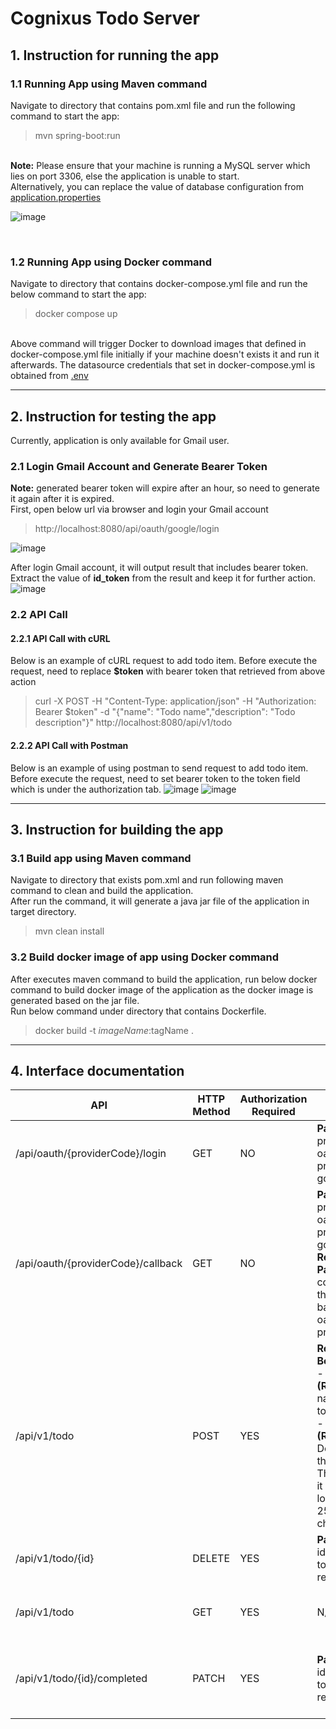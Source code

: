 # Cognixus Todo Server

## 1. Instruction for running the app
### 1.1 Running App using Maven command
Navigate to directory that contains pom.xml file and run the following command to start the app:

>mvn spring-boot:run

<br>**Note:** Please ensure that your machine is running a MySQL server which lies on port 3306, else the application is unable to start.<br/>
Alternatively, you can replace the value of database configuration from [application.properties](src/main/resources/application.properties)

![image](https://github.com/Zeronity26/cognixus-todo-server/assets/77224053/7a67a5d0-9242-414a-bf2e-8ca29b3a30a7)

<br>

### 1.2 Running App using Docker command
Navigate to directory that contains docker-compose.yml file and run the below command to start the app:

>docker compose up

<br>Above command will trigger Docker to download images that defined in docker-compose.yml file initially if your machine doesn't exists it and run it afterwards. 
The datasource credentials that set in docker-compose.yml is obtained from [.env](.env)

***

## 2. Instruction for testing the app
Currently, application is only available for Gmail user.

### 2.1 Login Gmail Account and Generate Bearer Token
**Note:** generated bearer token will expire after an hour, so need to generate it again after it is expired.<br>
First, open below url via browser and login your Gmail account
>http://localhost:8080/api/oauth/google/login

![image](https://github.com/Zeronity26/cognixus-todo-server/assets/77224053/9fa07303-663c-4294-ab0e-04e67a3d4913)


After login Gmail account, it will output result that includes bearer token. Extract the value of **id_token** from the result and keep it for further action.
![image](https://github.com/Zeronity26/cognixus-todo-server/assets/77224053/08b4646c-fb5f-46c3-8960-2f254f50df94)

### 2.2 API Call
#### 2.2.1 API Call with cURL
Below is an example of cURL request to add todo item. Before execute the request, need to replace **$token** with bearer token that retrieved from above action 
>curl -X POST -H "Content-Type: application/json" -H "Authorization: Bearer $token" -d "{\"name\": \"Todo name\",\"description\": \"Todo description\"}" http://localhost:8080/api/v1/todo

#### 2.2.2 API Call with Postman
Below is an example of using postman to send request to add todo item. Before execute the request, need to set bearer token to the token field which is under the authorization tab.
![image](https://github.com/Zeronity26/cognixus-todo-server/assets/77224053/e0eda820-eaf5-414d-bc6f-6b421896d7c1)
![image](https://github.com/Zeronity26/cognixus-todo-server/assets/77224053/e24c30df-d895-4745-ac18-e7f6b5d67082)

***

## 3. Instruction for building the app
### 3.1 Build app using Maven command
Navigate to directory that exists pom.xml and run following maven command to clean and build the application.<br>
After run the command, it will generate a java jar file of the application in target directory.
>mvn clean install

### 3.2 Build docker image of app using Docker command
After executes maven command to build the application, run below docker command to build docker image of the application as the docker image is generated based on the jar file.<br>
Run below command under directory that contains Dockerfile.
>docker build -t $imageName:$tagName .

***

## 4. Interface documentation
| API | HTTP Method | Authorization Required | Params | Description |
|-------------- | ----------- | ----------- | ----------- | ----------- |
| /api/oauth/{providerCode}/login | GET | NO | **Path Variable**<br> providerCode: oauth provider - google | Redirect to Oauth login page |
| /api/oauth/{providerCode}/callback | GET | NO | **Path Variable**<br> providerCode: oauth provider - google<br> **Request Param**<br> code: code that returned back from oauth provider | Used by Oauth Provider to callback and generate bearer token after login successfully |
| /api/v1/todo | POST | YES | **Request Body**<br> - name **(Required)**: name of the todo item.<br> - description **(Required)**: Description of the todo item. The length of it cannot longer than 255 characters | Add a todo item |
| /api/v1/todo/{id} | DELETE | YES | **Path Variable**<br> id: id of the todo item record | Soft delete a todo item based on given id |
| /api/v1/todo | GET | YES | N/A | Get all todo items based on logged user |
| /api/v1/todo/{id}/completed | PATCH | YES |  **Path Variable**<br> id: id of the todo item record | Update the status of a todo item to completed based on given id |

